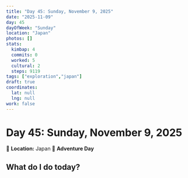 ```yaml
---
title: "Day 45: Sunday, November 9, 2025"
date: "2025-11-09"
day: 45
dayOfWeek: "Sunday"
location: "Japan"
photos: []
stats:
  kimbap: 4
  commits: 0
  worked: 5
  cultural: 2
  steps: 9119
tags: ["exploration","japan"]
draft: true
coordinates:
  lat: null
  lng: null
work: false
---
```

# Day 45: Sunday, November 9, 2025

📍 **Location:** Japan
🎒 **Adventure Day**

## What do I do today?


